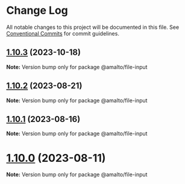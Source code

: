 # Change Log

All notable changes to this project will be documented in this file.
See [Conventional Commits](https://conventionalcommits.org) for commit guidelines.

## [1.10.3](https://github.com/amalto/platform6-ui-components/compare/@amalto/file-input@1.10.2...@amalto/file-input@1.10.3) (2023-10-18)

**Note:** Version bump only for package @amalto/file-input

## [1.10.2](https://github.com/amalto/platform6-ui-components/compare/@amalto/file-input@1.10.1...@amalto/file-input@1.10.2) (2023-08-21)

**Note:** Version bump only for package @amalto/file-input

## [1.10.1](https://github.com/amalto/platform6-ui-components/compare/@amalto/file-input@1.10.0...@amalto/file-input@1.10.1) (2023-08-16)

**Note:** Version bump only for package @amalto/file-input

# [1.10.0](https://github.com/amalto/platform6-ui-components/compare/@amalto/file-input@1.9.89...@amalto/file-input@1.10.0) (2023-08-11)

**Note:** Version bump only for package @amalto/file-input
